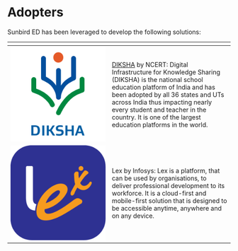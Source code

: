 # Adopters

Sunbird ED has been leveraged to develop the following solutions:

<table><thead><tr><th width="214.94138736231332"></th><th></th></tr></thead><tbody><tr><td><img src="../../.gitbook/assets/Diksha Logo.png" alt="" data-size="original"></td><td><a href="https://diksha.gov.in/">DIKSHA</a> by NCERT: Digital Infrastructure for Knowledge Sharing (DIKSHA) is the national school education platform of India and has been adopted by all 36 states and UTs across India thus impacting nearly every student and teacher in the country. It is one of the largest education platforms in the world.<br></td></tr><tr><td><img src="../../.gitbook/assets/lex.png" alt=""></td><td>Lex by Infosys: Lex is a platform, that can be used by organisations, to deliver professional development to its workforce. It is a cloud-first and mobile-first solution that is designed to be accessible anytime, anywhere and on any device.</td></tr></tbody></table>
